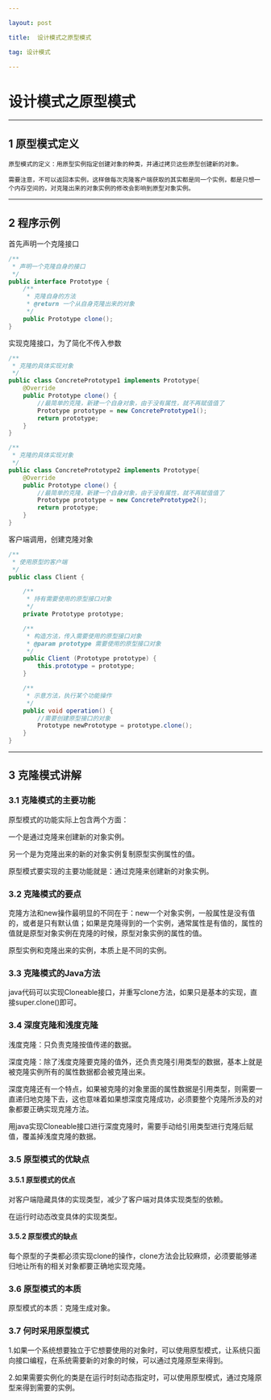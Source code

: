 ```yaml
---

layout: post

title:  设计模式之原型模式

tag: 设计模式

---
```


# 设计模式之原型模式

---

## 1 原型模式定义

```
原型模式的定义：用原型实例指定创建对象的种类，并通过拷贝这些原型创建新的对象。

需要注意，不可以返回本实例，这样做每次克隆客户端获取的其实都是同一个实例，都是只想一个内存空间的，对克隆出来的对象实例的修改会影响到原型对象实例。
```

---

## 2 程序示例

首先声明一个克隆接口

```java
/**
 * 声明一个克隆自身的接口
 */
public interface Prototype {
    /**
     * 克隆自身的方法
     * @return 一个从自身克隆出来的对象
     */
    public Prototype clone();
}
```

实现克隆接口，为了简化不传入参数

```java
/**
 * 克隆的具体实现对象
 */
public class ConcretePrototype1 implements Prototype{
    @Override
    public Prototype clone() {
        //最简单的克隆，新建一个自身对象，由于没有属性，就不再赋值值了
        Prototype prototype = new ConcretePrototype1();
        return prototype;
    }
}

/**
 * 克隆的具体实现对象
 */
public class ConcretePrototype2 implements Prototype{
    @Override
    public Prototype clone() {
        //最简单的克隆，新建一个自身对象，由于没有属性，就不再赋值值了
        Prototype prototype = new ConcretePrototype2();
        return prototype;
    }
}
```

客户端调用，创建克隆对象

```java
/**
 * 使用原型的客户端
 */
public class Client {

    /**
     * 持有需要使用的原型接口对象
     */
    private Prototype prototype;

    /**
     * 构造方法，传入需要使用的原型接口对象
     * @param prototype 需要使用的原型接口对象
     */
    public Client (Prototype prototype) {
        this.prototype = prototype;
    }

    /**
     * 示意方法，执行某个功能操作
     */
    public void operation() {
        //需要创建原型接口的对象
        Prototype newPrototype = prototype.clone();
    }
}
```

---

## 3 克隆模式讲解

### 3.1 克隆模式的主要功能

原型模式的功能实际上包含两个方面：

一个是通过克隆来创建新的对象实例。

另一个是为克隆出来的新的对象实例复制原型实例属性的值。

原型模式要实现的主要功能就是：通过克隆来创建新的对象实例。

### 3.2 克隆模式的要点

克隆方法和new操作最明显的不同在于：new一个对象实例，一般属性是没有值的，或者是只有默认值；如果是克隆得到的一个实例，通常属性是有值的，属性的值就是原型对象实例在克隆的时候，原型对象实例的属性的值。

原型实例和克隆出来的实例，本质上是不同的实例。

### 3.3 克隆模式的Java方法

java代码可以实现Cloneable接口，并重写clone方法，如果只是基本的实现，直接super.clone()即可。

### 3.4 深度克隆和浅度克隆

浅度克隆：只负责克隆按值传递的数据。

深度克隆：除了浅度克隆要克隆的值外，还负责克隆引用类型的数据，基本上就是被克隆实例所有的属性数据都会被克隆出来。

深度克隆还有一个特点，如果被克隆的对象里面的属性数据是引用类型，则需要一直递归地克隆下去，这也意味着如果想深度克隆成功，必须要整个克隆所涉及的对象都要正确实现克隆方法。

用java实现Cloneable接口进行深度克隆时，需要手动给引用类型进行克隆后赋值，覆盖掉浅度克隆的数据。

### 3.5 原型模式的优缺点

#### 3.5.1 原型模式的优点

对客户端隐藏具体的实现类型，减少了客户端对具体实现类型的依赖。

在运行时动态改变具体的实现类型。

#### 3.5.2 原型模式的缺点

每个原型的子类都必须实现clone的操作，clone方法会比较麻烦，必须要能够递归地让所有的相关对象都要正确地实现克隆。

### 3.6 原型模式的本质

原型模式的本质：克隆生成对象。

### 3.7 何时采用原型模式

1.如果一个系统想要独立于它想要使用的对象时，可以使用原型模式，让系统只面向接口编程，在系统需要新的对象的时候，可以通过克隆原型来得到。

2.如果需要实例化的类是在运行时刻动态指定时，可以使用原型模式，通过克隆原型来得到需要的实例。